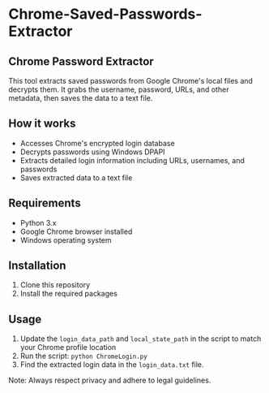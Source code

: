 # Chrome-Saved-Passwords-Extractor

## Chrome Password Extractor

This tool extracts saved passwords from Google Chrome's local files and decrypts them. It grabs the username, password, URLs, and other metadata, then saves the data to a text file.

## How it works
  - Accesses Chrome's encrypted login database
  - Decrypts passwords using Windows DPAPI
  - Extracts detailed login information including URLs, usernames, and passwords
  - Saves extracted data to a text file
    
## Requirements
  - Python 3.x
  - Google Chrome browser installed
  - Windows operating system
    
## Installation
  1. Clone this repository
  2. Install the required packages      

## Usage
  1. Update the `login_data_path` and `local_state_path` in the script to match your Chrome profile location
  2. Run the script: `python ChromeLogin.py`
  3. Find the extracted login data in the `login_data.txt` file.

Note: Always respect privacy and adhere to legal guidelines.

